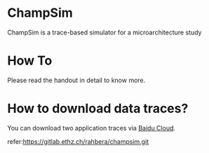 # ChampSim
ChampSim is a trace-based simulator for a microarchitecture study

# How To
Please read the handout in detail to know more.

# How to download data traces?
You can download two application traces via [Baidu Cloud](https://pan.baidu.com/s/1HGR2XD61YRDWr4a6fh8Ugw?pwd=nkcs).

refer:https://gitlab.ethz.ch/rahbera/champsim.git
 